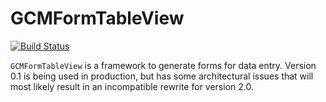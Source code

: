 GCMFormTableView
================
[![Build Status](https://travis-ci.org/gamechanger/GCMFormTableView.png)](https://travis-ci.org/gamechanger/GCMFormTableView)

`GCMFormTableView` is a framework to generate forms for data entry.
Version 0.1 is being used in production, but has some architectural issues that will most likely
result in an incompatible rewrite for version 2.0.

